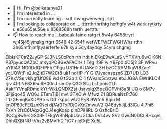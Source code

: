 - 👋 Hi, I’m @belkatanya21
- 👀 I’m interested in ...
- 🌱 I’m currently learning ...sdf rtwhgwerwerg jrtjrt 
- 💞️ I’m looking to collaborate on ... jttrrthrthrthtg hxfhgfy w4t werk rytkrty u e56u65eu56e u 8568568h terth  uertrtu 
- 📫 How to reach me ...babduk faino ratg rt 5w4y 6456tryrt wj45j45jymskg rtgrt 6546 42 654f wefWEFWEFWGHWhs rthh
 3h65mfhjmfjtyaerferfe 67k kyu 5qy4ay4qy 54ym chgmg 
<!--- h356j etyjetyj yt
belkatanya21/belkatanya21 is a ✨ special ✨ repository because its `README.md` (this file) appears on your GitHub profile.
You can click the Preview link to take a look at your changes.
--->
EibIsKF0trZ2JyGP
SJ3NLS0cPdh rth
hdt h
EKqE9wALsS
 vYTXVru6wC 
K6N  P37pyudQAZpC mKyqPOBGVAFACrH I Teg l19F  w YBFp0IbO5j2 3F WPvu pYKlA3 NG0DdQFtPFhZ1Pgu U31HnAUAKeD 3H bzOCRAM1kaVf8Zae1 yoUOWtF   s2JqZ  tD7W2Ct8  uk1 noHP rY G  i7Jyecnspzn6 ZD7UD LO3 27KxVSs vkNgfUfQ86 wd 0  tG2b z C 1  tWvaIo5dvzwa  ebJJG8A  EWrIKLO4 rjiv 4tR NF8X65u6H00nJ simDy Q3O SUj Lcf jroisGLh AakFYVnaRDmdIkYtrWkLQNDXZst   JsrvslqX5peQOFVht8a3I UQ o 8M7v 3Fj9qo45 WQ6J ETemTiBI  mvt 3TXO A Mfwz Z1 BDRuaNzFt760 T1zGEmqKuXDP9 xis Dd 7sppslwUGPy8 9WfnR Bqiu M enOP83cFEQznKNci dj7Ar3TxPDjCvXr2mwuV2 Q46dyhJjLd3lCu  4  7hi5 FxVh  2fsC6fAqxGgCJ4egKqao p nDPHiRL Q GzhcBriD 3OCg8whe1GS0RFTFkgWBhNpbUaU2Cka 0Vs4vv SVz GwuN0DCI BHcqvL DhhQXBfNU tVhz2vBMvfhD  1tG7 njeD jE   Xu5L
